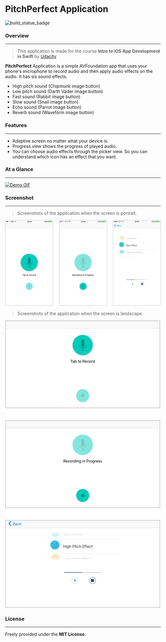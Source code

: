 # PitchPerfect Application

![build_statue_badge](https://travis-ci.org/chizcake/PitchPerfect.svg?branch=master)

### Overview
- - - -
> This application is made for the course **Intro to iOS App Development in Swift** by [Udacity](https://www.udacity.com/course/intro-to-ios-app-development-with-swift--ud585)

**PitchPerfect** Application is a simple AVFoundation app that uses your phone's microphone to record audio and then apply audio effects on the audio. It has six sound effects.

* High pitch sound (Chipmunk image button)
* Low pitch sound (Darth Vader image button)
* Fast sound (Rabbit image button)
* Slow sound (Snail image button)
* Echo sound (Parrot image button)
* Reverb sound (Waveform image button)

### Features
- - - -
* Adaptive screen no matter what your device is.
* Progress view shows the progress of played audio.
* You can choose audio effects through the picker view. So you can understand which icon has an effect that you want.

### At a Glance
- - - -
[![Demo GIF](https://j.gifs.com/j2B0Lz.gif)](assets/Introduction_to_PitchPerfect.mov)

### Screenshot
- - - -
> Screenshots of the application when the screen is portrait.

![portrait_view](assets/portrait.png)
    
    
> Screenshots of the application when the screen is landscape.

![landscape_view](assets/landscape.png)


### License
- - - -
Freely provided under the **MIT License**.
